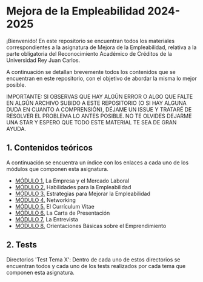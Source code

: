 # Mejora de la Empleabilidad 2024-2025

¡Bienvenido! En este repositorio se encuentran todos los materiales correspondientes a la asignatura de Mejora de la Empleabilidad, relativa a la parte obligatoria del Reconocimiento Académico de Créditos de la Universidad Rey Juan Carlos.

A continuación se detallan brevemente todos los contenidos que se encuentran en este repositorio, con el objetivo de abordar la misma lo mejor posible.

IMPORTANTE: SI OBSERVAS QUE HAY ALGÚN ERROR O ALGO QUE FALTE EN ALGÚN ARCHIVO SUBIDO A ESTE REPOSITORIO (O SI HAY ALGUNA DUDA EN CUANTO A COMPRENSIÓN), DÉJAME UN ISSUE Y TRATARÉ DE RESOLVER EL PROBLEMA LO ANTES POSIBLE. NO TE OLVIDES DEJARME UNA STAR Y ESPERO QUE TODO ESTE MATERIAL TE SEA DE GRAN AYUDA.

## 1. Contenidos teóricos

A continuación se encuentra un índice con los enlaces a cada uno de los módulos que componen esta asignatura.

* [MÓDULO 1.](https://urjconline.atavist.com/2015/11/17/la-empresa-y-el-mercado-laboral/) La Empresa y el Mercado Laboral
* [MÓDULO 2.](https://urjconline.atavist.com/2015/11/17/habilidades-para-la-empleabilidad/) Habilidades para la Empleabilidad
* [MÓDULO 3.](https://urjconline.atavist.com/2015/12/03/estrategias-para-mejorar-la-empleabilidad/) Estrategias para Mejorar la Empleabilidad
* [MÓDULO 4.](https://urjconline.atavist.com/2015/12/08/networking/) Networking
* [MÓDULO 5.](https://urjconline.atavist.com/2015/11/02/el-currculum-vitae/) El Currículum Vitae
* [MÓDULO 6.](https://urjconline.atavist.com/2015/11/03/la-carta-de-presentacion/) La Carta de Presentación
* [MÓDULO 7.](https://urjconline.atavist.com/2015/11/06/la-entrevista/) La Entrevista
* [MÓDULO 8.](https://urjconline.atavist.com/2015/11/30/orientaciones-bsicas-sobre-el-emprendimiento/) Orientaciones Básicas sobre el Emprendimiento

## 2. Tests

Directorios 'Test Tema X': Dentro de cada uno de estos directorios se encuentran todos y cada uno de los tests realizados por cada tema que componen esta asignatura.
